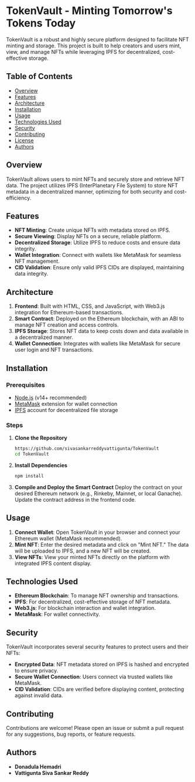 # TokenVault - Minting Tomorrow's Tokens Today

TokenVault is a robust and highly secure platform designed to facilitate NFT minting and storage. This project is built to help creators and users mint, view, and manage NFTs while leveraging IPFS for decentralized, cost-effective storage.

## Table of Contents

- [Overview](#overview)
- [Features](#features)
- [Architecture](#architecture)
- [Installation](#installation)
- [Usage](#usage)
- [Technologies Used](#technologies-used)
- [Security](#security)
- [Contributing](#contributing)
- [License](#license)
- [Authors](#authors)

## Overview

TokenVault allows users to mint NFTs and securely store and retrieve NFT data. The project utilizes IPFS (InterPlanetary File System) to store NFT metadata in a decentralized manner, optimizing for both security and cost-efficiency. 

## Features

- **NFT Minting**: Create unique NFTs with metadata stored on IPFS.
- **Secure Viewing**: Display NFTs on a secure, reliable platform.
- **Decentralized Storage**: Utilize IPFS to reduce costs and ensure data integrity.
- **Wallet Integration**: Connect with wallets like MetaMask for seamless NFT management.
- **CID Validation**: Ensure only valid IPFS CIDs are displayed, maintaining data integrity.

## Architecture

1. **Frontend**: Built with HTML, CSS, and JavaScript, with Web3.js integration for Ethereum-based transactions.
2. **Smart Contract**: Deployed on the Ethereum blockchain, with an ABI to manage NFT creation and access controls.
3. **IPFS Storage**: Stores NFT data to keep costs down and data available in a decentralized manner.
4. **Wallet Connection**: Integrates with wallets like MetaMask for secure user login and NFT transactions.

## Installation

### Prerequisites
- [Node.js](https://nodejs.org/en/) (v14+ recommended)
- [MetaMask](https://metamask.io/) extension for wallet connection
- [IPFS](https://ipfs.tech/) account for decentralized file storage

### Steps

1. **Clone the Repository**
   ```bash
   https://github.com/sivasankarreddyvattigunta/TokenVault
   cd TokenVault
   ```

2. **Install Dependencies**
   ```bash
   npm install
   ```

3. **Compile and Deploy the Smart Contract**
   Deploy the contract on your desired Ethereum network (e.g., Rinkeby, Mainnet, or local Ganache). Update the contract address in the frontend code.



## Usage

1. **Connect Wallet**: Open TokenVault in your browser and connect your Ethereum wallet (MetaMask recommended).
2. **Mint NFT**: Enter the desired metadata and click on "Mint NFT." The data will be uploaded to IPFS, and a new NFT will be created.
3. **View NFTs**: View your minted NFTs directly on the platform with integrated IPFS content display.

## Technologies Used

- **Ethereum Blockchain**: To manage NFT ownership and transactions.
- **IPFS**: For decentralized, cost-effective storage of NFT metadata.
- **Web3.js**: For blockchain interaction and wallet integration.
- **MetaMask**: For wallet connectivity.

## Security

TokenVault incorporates several security features to protect users and their NFTs:

- **Encrypted Data**: NFT metadata stored on IPFS is hashed and encrypted to ensure privacy.
- **Secure Wallet Connection**: Users connect via trusted wallets like MetaMask.
- **CID Validation**: CIDs are verified before displaying content, protecting against invalid data.

## Contributing

Contributions are welcome! Please open an issue or submit a pull request for any suggestions, bug reports, or feature requests.

## Authors

- **Donadula Hemadri**
- **Vattigunta Siva Sankar Reddy**

